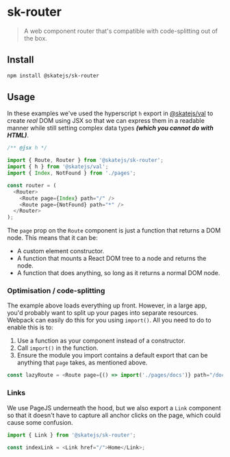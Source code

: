 # sk-router

> A web component router that's compatible with code-splitting out of the box.

## Install

```sh
npm install @skatejs/sk-router
```

## Usage

In these examples we've used the hyperscript `h` export in
[@skatejs/val](https://github.com/skatejs/val) to create _real_ DOM using JSX so
that we can express them in a readable manner while still setting complex data
types **_(which you cannot do with HTML)_**.

```js
/** @jsx h */

import { Route, Router } from '@skatejs/sk-router';
import { h } from '@skatejs/val';
import { Index, NotFound } from './pages';

const router = (
  <Router>
    <Route page={Index} path="/" />
    <Route page={NotFound} path="*" />
  </Router>
);
```

The `page` prop on the `Route` component is just a function that returns a DOM
node. This means that it can be:

* A custom element constructor.
* A function that mounts a React DOM tree to a node and returns the node.
* A function that does anything, so long as it returns a normal DOM node.

### Optimisation / code-splitting

The example above loads everything up front. However, in a large app, you'd
probably want to split up your pages into separate resources. Webpack can easily
do this for you using `import()`. All you need to do to enable this is to:

1. Use a function as your component instead of a constructor.
2. Call `import()` in the function.
3. Ensure the module you import contains a default export that can be anything
   that `page` takes, as mentioned above.

```js
const lazyRoute = <Route page={() => import('./pages/docs')} path="/docs" />;
```

### Links

We use PageJS underneath the hood, but we also export a `Link` component so that
it doesn't have to capture all anchor clicks on the page, which could cause some
confusion.

```js
import { Link } from '@skatejs/sk-router';

const indexLink = <Link href="/">Home</Link>;
```

